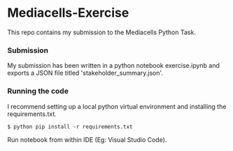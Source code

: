 # Mediacells-Exercise

This repo contains my submission to the Mediacells Python Task.

### Submission 

My submission has been written in a python notebook exercise.ipynb and exports a JSON file titled 'stakeholder_summary.json'.

### Running the code
I recommend setting up a local python virtual environment and installing the requirements.txt.
```
$ python pip install -r requirements.txt
```
Run notebook from within IDE (Eg: Visual Studio Code).





